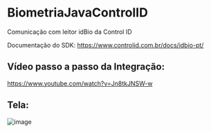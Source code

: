 # BiometriaJavaControlID
Comunicação com leitor idBio da Control ID  

Documentação do SDK: https://www.controlid.com.br/docs/idbio-pt/

## Vídeo passo a passo da Integração:
https://www.youtube.com/watch?v=Jn8tkJNSW-w

## Tela:
![image](https://github.com/user-attachments/assets/045b392f-31f8-41ff-9025-818fcc50c2df)
